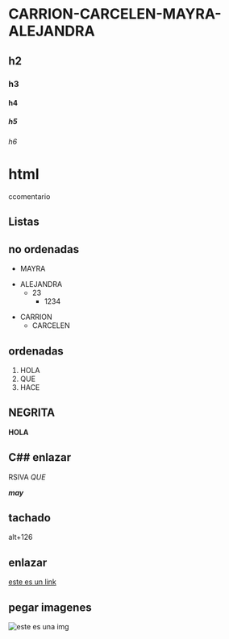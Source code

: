 # CARRION-CARCELEN-MAYRA-ALEJANDRA
## h2
### h3
#### h4
##### h5
###### h6
<h1> html </h1>

ccomentario

## Listas
## no ordenadas
* MAYRA
- ALEJANDRA
   - 23
      - 1234
* CARRION
   * CARCELEN

## ordenadas
1. HOLA
2. QUE
3. HACE

## NEGRITA
**HOLA**

## C## enlazar
RSIVA
*QUE*

***may***
## tachado
alt+126

## enlazar
[este es un link](https://www.google.com/search?q=codigo+asking&source=lmns&hl=es&ved=2ahUKEwjU3vz30oPoAhUUQEIHHX90CeQQ_AUoAHoECAEQAA)

## pegar imagenes

![este es una img](https://t2.genius.com/unsafe/286x220/https%3A%2F%2Fimages.genius.com%2Fc8f750fb3e9dc6409d73e87cadc248e3.481x370x1.jpg)
